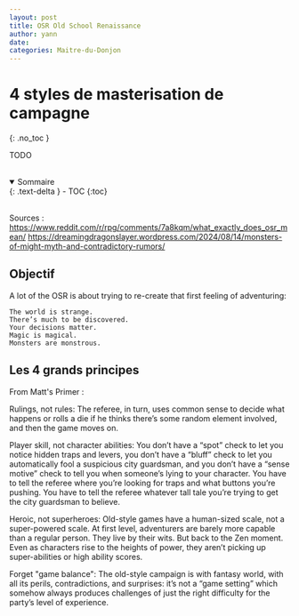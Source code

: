 ```yaml
---
layout: post
title: OSR Old School Renaissance
author: yann
date: 
categories: Maitre-du-Donjon
---
```


# 4 styles de masterisation de campagne
{: .no_toc }

TODO

<br />

<details open markdown="block">
  <summary>
    Sommaire
  </summary>
  {: .text-delta }
- TOC
{:toc}
</details>

<br />

Sources : 
https://www.reddit.com/r/rpg/comments/7a8kqm/what_exactly_does_osr_mean/
https://dreamingdragonslayer.wordpress.com/2024/08/14/monsters-of-might-myth-and-contradictory-rumors/

## Objectif

A lot of the OSR is about trying to re-create that first feeling of adventuring:

    The world is strange.
    There’s much to be discovered.
    Your decisions matter.
    Magic is magical.
    Monsters are monstrous.


## Les 4 grands principes

From Matt's Primer :

Rulings, not rules: The referee, in turn, uses common sense to decide what happens or rolls a die if he thinks there’s some random element involved, and then the game moves on.

Player skill, not character abilities: You don’t have a “spot” check to let you notice hidden traps and levers, you don’t have a “bluff” check to let you automatically fool a suspicious city guardsman, and you don’t have a “sense motive” check to tell you when someone’s lying to your character. You have to tell the referee where you’re looking for traps and what buttons you’re pushing. You have to tell the referee whatever tall tale you’re trying to get the city guardsman to believe.

Heroic, not superheroes: Old-style games have a human-sized scale, not a super-powered scale. At first level, adventurers are barely more capable than a regular person. They live by their wits. But back to the Zen moment. Even as characters rise to the heights of power, they aren’t picking up super-abilities or high ability scores.

Forget "game balance": The old-style campaign is with fantasy world, with all its perils, contradictions, and surprises: it’s not a “game setting” which somehow always produces challenges of just the right difficulty for the party’s level of experience.




